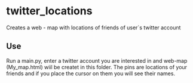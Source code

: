 # twitter_locations
Creates a web - map with locations of friends of user`s twitter account
## Use
Run a main.py, enter a twitter account you are interested in and web-map (My_map.html) wiil be createt in this folder.
The pins are locations of your friends and if you place the cursor on them you will see their names.
